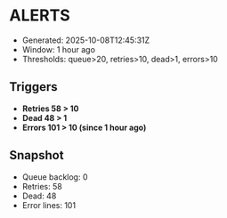 # ALERTS

- Generated: 2025-10-08T12:45:31Z
- Window: 1 hour ago
- Thresholds: queue>20, retries>10, dead>1, errors>10

## Triggers
- **Retries 58 > 10**
- **Dead 48 > 1**
- **Errors 101 > 10 (since 1 hour ago)**

## Snapshot
- Queue backlog: 0
- Retries: 58
- Dead: 48
- Error lines: 101
